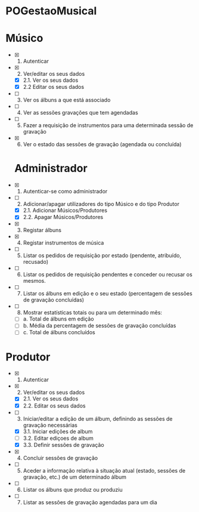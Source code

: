 # POGestaoMusical

   # Músico
  - [X] 1. Autenticar 
  - [X] 2. Ver/editar os seus dados
    - [X] 2.1. Ver os seus dados
    - [X] 2.2 Editar os seus dados 
  - [ ] 3. Ver os álbuns a que está associado
  - [ ] 4. Ver as sessões gravações que tem agendadas
  - [ ] 5. Fazer a requisição de instrumentos para uma determinada sessão de gravação
  - [X] 6. Ver o estado das sessões de gravação (agendada ou concluída) 

    # Administrador
  - [X] 1. Autenticar-se como administrador
  - [ ] 2. Adicionar/apagar utilizadores do tipo Músico e do tipo Produtor
    - [X] 2.1. Adicionar Músicos/Produtores
    - [X] 2.2. Apagar Músicos/Produtores
  - [X] 3. Registar álbuns
  - [X] 4. Registar instrumentos de música
  - [ ] 5. Listar os pedidos de requisição por estado (pendente, atribuído, recusado)
  - [ ] 6. Listar os pedidos de requisição pendentes e conceder ou recusar os mesmos.
  - [ ] 7. Listar os álbuns em edição e o seu estado (percentagem de sessões de gravação
    concluídas)
  - [ ] 8. Mostrar estatísticas totais ou para um determinado mês:
    - [ ] a. Total de álbuns em edição
    - [ ] b. Média da percentagem de sessões de gravação concluídas
    - [ ] c. Total de álbuns concluídos 
 
 # Produtor
  - [X] 1. Autenticar
  - [X] 2. Ver/editar os seus dados
    - [x] 2.1. Ver os seus dados
    - [X] 2.2. Editar os seus dados 
  - [ ] 3. Iniciar/editar a edição de um álbum, definindo as sessões de gravação
    necessárias
    - [X] 3.1. Iniciar edições de album
    - [ ] 3.2. Editar ediçoes de album
    - [X] 3.3. Definir sessões de gravação
  - [X] 4. Concluir sessões de gravação
  - [ ] 5. Aceder a informação relativa à situação atual (estado, sessões de gravação,
    etc.) de um determinado álbum
  - [ ] 6. Listar os álbuns que produz ou produziu
  - [ ] 7. Listar as sessões de gravação agendadas para um dia 
